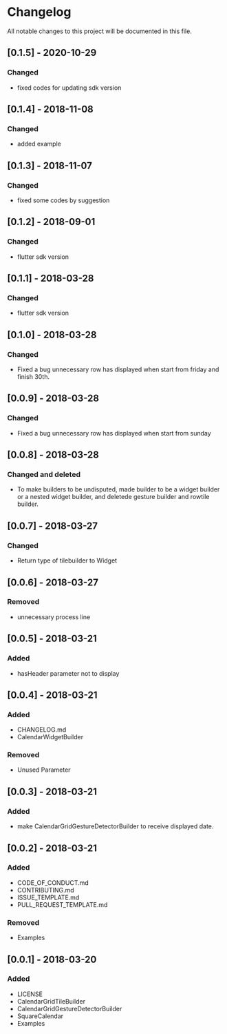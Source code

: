 # Changelog
All notable changes to this project will be documented in this file.

## [0.1.5] - 2020-10-29
### Changed
- fixed codes for updating sdk version

## [0.1.4] - 2018-11-08
### Changed
- added example

## [0.1.3] - 2018-11-07
### Changed
- fixed some codes by suggestion

## [0.1.2] - 2018-09-01
### Changed
- flutter sdk version

## [0.1.1] - 2018-03-28
### Changed
- flutter sdk version

## [0.1.0] - 2018-03-28
### Changed
- Fixed a bug unnecessary row has displayed when start from friday and finish 30th.

## [0.0.9] - 2018-03-28
### Changed
- Fixed a bug unnecessary row has displayed when start from sunday

## [0.0.8] - 2018-03-28
### Changed and deleted
- To make builders to be undisputed, made builder to be a widget builder or a nested widget builder, and deletede gesture builder and rowtile builder.

## [0.0.7] - 2018-03-27
### Changed
- Return type of tilebuilder to Widget

## [0.0.6] - 2018-03-27
### Removed
- unnecessary process line  

## [0.0.5] - 2018-03-21
### Added
- hasHeader parameter not to display 

## [0.0.4] - 2018-03-21
### Added
- CHANGELOG.md
- CalendarWidgetBuilder

### Removed
- Unused Parameter

## [0.0.3] - 2018-03-21
### Added
- make CalendarGridGestureDetectorBuilder to receive displayed date.

## [0.0.2] - 2018-03-21
### Added
- CODE_OF_CONDUCT.md
- CONTRIBUTING.md
- ISSUE_TEMPLATE.md
- PULL_REQUEST_TEMPLATE.md

### Removed
- Examples

## [0.0.1] - 2018-03-20
### Added
- LICENSE
- CalendarGridTileBuilder
- CalendarGridGestureDetectorBuilder
- SquareCalendar
- Examples

